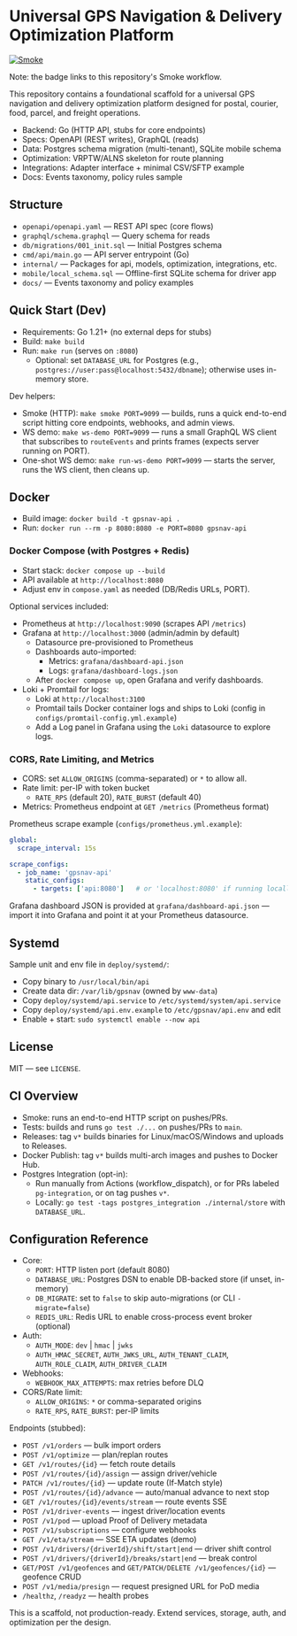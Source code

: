 # Universal GPS Navigation & Delivery Optimization Platform

[![Smoke](https://github.com/joshuarotgers/USPS_Main/actions/workflows/smoke.yml/badge.svg)](https://github.com/joshuarotgers/USPS_Main/actions/workflows/smoke.yml)

Note: the badge links to this repository's Smoke workflow.

This repository contains a foundational scaffold for a universal GPS navigation and delivery optimization platform designed for postal, courier, food, parcel, and freight operations.

- Backend: Go (HTTP API, stubs for core endpoints)
- Specs: OpenAPI (REST writes), GraphQL (reads)
- Data: Postgres schema migration (multi-tenant), SQLite mobile schema
- Optimization: VRPTW/ALNS skeleton for route planning
- Integrations: Adapter interface + minimal CSV/SFTP example
- Docs: Events taxonomy, policy rules sample

## Structure

- `openapi/openapi.yaml` — REST API spec (core flows)
- `graphql/schema.graphql` — Query schema for reads
- `db/migrations/001_init.sql` — Initial Postgres schema
- `cmd/api/main.go` — API server entrypoint (Go)
- `internal/` — Packages for api, models, optimization, integrations, etc.
- `mobile/local_schema.sql` — Offline-first SQLite schema for driver app
- `docs/` — Events taxonomy and policy examples

## Quick Start (Dev)

- Requirements: Go 1.21+ (no external deps for stubs)
- Build: `make build`
- Run: `make run` (serves on `:8080`)
  - Optional: set `DATABASE_URL` for Postgres (e.g., `postgres://user:pass@localhost:5432/dbname`); otherwise uses in-memory store.

Dev helpers:
- Smoke (HTTP): `make smoke PORT=9099` — builds, runs a quick end-to-end script hitting core endpoints, webhooks, and admin views.
- WS demo: `make ws-demo PORT=9099` — runs a small GraphQL WS client that subscribes to `routeEvents` and prints frames (expects server running on PORT).
- One-shot WS demo: `make run-ws-demo PORT=9099` — starts the server, runs the WS client, then cleans up.

## Docker

- Build image: `docker build -t gpsnav-api .`
- Run: `docker run --rm -p 8080:8080 -e PORT=8080 gpsnav-api`

### Docker Compose (with Postgres + Redis)

- Start stack: `docker compose up --build`
- API available at `http://localhost:8080`
- Adjust env in `compose.yaml` as needed (DB/Redis URLs, PORT).

Optional services included:
- Prometheus at `http://localhost:9090` (scrapes API `/metrics`)
- Grafana at `http://localhost:3000` (admin/admin by default)
  - Datasource pre-provisioned to Prometheus
  - Dashboards auto-imported:
    - Metrics: `grafana/dashboard-api.json`
    - Logs: `grafana/dashboard-logs.json`
  - After `docker compose up`, open Grafana and verify dashboards.
- Loki + Promtail for logs:
  - Loki at `http://localhost:3100`
  - Promtail tails Docker container logs and ships to Loki (config in `configs/promtail-config.yml.example`)
  - Add a Log panel in Grafana using the `Loki` datasource to explore logs.

### CORS, Rate Limiting, and Metrics

- CORS: set `ALLOW_ORIGINS` (comma-separated) or `*` to allow all.
- Rate limit: per-IP with token bucket
  - `RATE_RPS` (default 20), `RATE_BURST` (default 40)
- Metrics: Prometheus endpoint at `GET /metrics` (Prometheus format)

Prometheus scrape example (`configs/prometheus.yml.example`):

```yaml
global:
  scrape_interval: 15s

scrape_configs:
  - job_name: 'gpsnav-api'
    static_configs:
      - targets: ['api:8080']   # or 'localhost:8080' if running locally
```

Grafana dashboard JSON is provided at `grafana/dashboard-api.json` — import it into Grafana and point it at your Prometheus datasource.

## Systemd

Sample unit and env file in `deploy/systemd/`:
- Copy binary to `/usr/local/bin/api`
- Create data dir: `/var/lib/gpsnav` (owned by `www-data`)
- Copy `deploy/systemd/api.service` to `/etc/systemd/system/api.service`
- Copy `deploy/systemd/api.env.example` to `/etc/gpsnav/api.env` and edit
- Enable + start: `sudo systemctl enable --now api`

## License

MIT — see `LICENSE`.

## CI Overview

- Smoke: runs an end-to-end HTTP script on pushes/PRs.
- Tests: builds and runs `go test ./...` on pushes/PRs to `main`.
- Releases: tag `v*` builds binaries for Linux/macOS/Windows and uploads to Releases.
- Docker Publish: tag `v*` builds multi-arch images and pushes to Docker Hub.
- Postgres Integration (opt-in):
  - Run manually from Actions (workflow_dispatch), or for PRs labeled `pg-integration`, or on tag pushes `v*`.
  - Locally: `go test -tags postgres_integration ./internal/store` with `DATABASE_URL`.

## Configuration Reference

- Core:
  - `PORT`: HTTP listen port (default 8080)
  - `DATABASE_URL`: Postgres DSN to enable DB-backed store (if unset, in-memory)
  - `DB_MIGRATE`: set to `false` to skip auto-migrations (or CLI `-migrate=false`)
  - `REDIS_URL`: Redis URL to enable cross-process event broker (optional)
- Auth:
  - `AUTH_MODE`: `dev` | `hmac` | `jwks`
  - `AUTH_HMAC_SECRET`, `AUTH_JWKS_URL`, `AUTH_TENANT_CLAIM`, `AUTH_ROLE_CLAIM`, `AUTH_DRIVER_CLAIM`
- Webhooks:
  - `WEBHOOK_MAX_ATTEMPTS`: max retries before DLQ
- CORS/Rate limit:
  - `ALLOW_ORIGINS`: `*` or comma-separated origins
  - `RATE_RPS`, `RATE_BURST`: per-IP limits

Endpoints (stubbed):
- `POST /v1/orders` — bulk import orders
- `POST /v1/optimize` — plan/replan routes
- `GET /v1/routes/{id}` — fetch route details
- `POST /v1/routes/{id}/assign` — assign driver/vehicle
- `PATCH /v1/routes/{id}` — update route (If-Match style)
- `POST /v1/routes/{id}/advance` — auto/manual advance to next stop
- `GET /v1/routes/{id}/events/stream` — route events SSE
- `POST /v1/driver-events` — ingest driver/location events
- `POST /v1/pod` — upload Proof of Delivery metadata
- `POST /v1/subscriptions` — configure webhooks
- `GET /v1/eta/stream` — SSE ETA updates (demo)
- `POST /v1/drivers/{driverId}/shift/start|end` — driver shift control
- `POST /v1/drivers/{driverId}/breaks/start|end` — break control
- `GET/POST /v1/geofences` and `GET/PATCH/DELETE /v1/geofences/{id}` — geofence CRUD
- `POST /v1/media/presign` — request presigned URL for PoD media
- `/healthz`, `/readyz` — health probes

This is a scaffold, not production-ready. Extend services, storage, auth, and optimization per the design.

